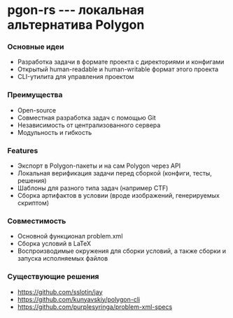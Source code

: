 # pgon-rs --- локальная альтернатива Polygon
### Основные идеи
- Разработка задачи в формате проекта с директориями и конфигами
- Открытый human-readable и human-writable формат этого проекта
- CLI-утилита для управления проектом
### Преимущества
- Open-source
- Совместная разработка задач с помощью Git
- Независимость от централизованного сервера
- Модульность и гибкость
### Features
- Экспорт в Polygon-пакеты и на сам Polygon через API
- Локальная верификация задачи перед сборкой (конфиги, тесты, решения)
- Шаблоны для разного типа задач (например CTF)
- Сборка артифактов в условии (вроде изображений, генерируемых скриптом)
### Совместимость
- Основной функционал problem.xml
- Сборка условий в LaTeX
- Воспроизводимые окружения для сборки условий, а также сборки и запуска исполняемых файлов
### Существующие решения
- https://github.com/sslotin/jay
- https://github.com/kunyavskiy/polygon-cli
- https://github.com/purplesyringa/problem-xml-specs
